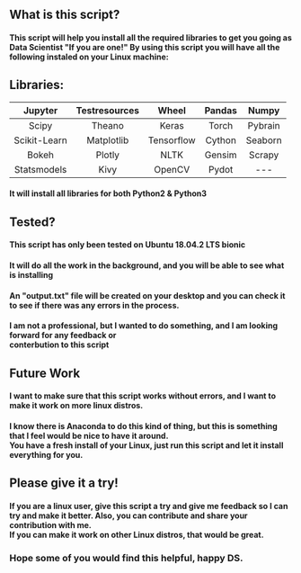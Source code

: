 ## What is this script?
<h4>This script will help you install all the required libraries to get you going as Data Scientist "If you are one!"
By using this script you will have all the following instaled on your Linux machine:</h4>

## Libraries:
|    Jupyter   | Testresources |    Wheel   | Pandas |  Numpy  |
|:------------:|:-------------:|:----------:|:------:|:-------:|
|     Scipy    |     Theano    |    Keras   |  Torch | Pybrain |
| Scikit-Learn |   Matplotlib  | Tensorflow | Cython | Seaborn |
|     Bokeh    |     Plotly    |    NLTK    | Gensim |  Scrapy |
|  Statsmodels |      Kivy     |   OpenCV   |  Pydot |   ---   |

<h4> It will install all libraries for both Python2 & Python3</h4>

## Tested?
<h4> This script has only been tested on Ubuntu 18.04.2 LTS bionic </h4>
<h4> It will do all the work in the background, and you will be able to see what is installing</h4>
<h4> An "output.txt" file will be created on your desktop and you can check it to see if there was any errors in the process.</h4>
<h4> I am not a professional, but I wanted to do something, and I am looking forward for any feedback or<br>conterbution to this script</h4>

## Future Work
<h4> I want to make sure that this script works without errors, and I want to make it work on more linux distros.</h4>
<h4> I know there is Anaconda to do this kind of thing, but this is something that I feel would be nice to have it around.<br>You have a fresh install of your Linux, just run this script and let it install everything for you.</h4>

## Please give it a try!
<h4> If you are a linux user, give this script a try and give me feedback so I can try and make it better. Also, you can contribute and share your contribution with me.<br>If you can make it work on other Linux distros, that would be great.</h4>

<h3> Hope some of you would find this helpful, happy DS.</h4>

